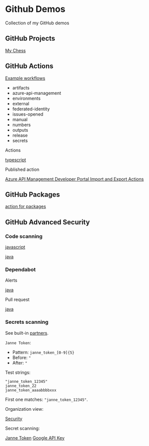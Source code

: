# Github Demos

Collection of my GitHub demos

## GitHub Projects

[My Chess](https://github.com/users/JanneMattila/projects/5/views/1)

## GitHub Actions

[Example workflows](https://github.com/JanneMattila/github-actions-demos/tree/main/.github/workflows)

- artifacts
- azure-api-management
- environments
- external
- federated-identity
- issues-opened
- manual
- numbers
- outputs
- release
- secrets

Actions

[typescript](https://github.com/JanneMattila/typescript-action-demo)

Published action

[Azure API Management Developer Portal Import and Export Actions](https://github.com/JanneMattila/azure-api-management-developer-portal-action)

## GitHub Packages

[action for packages](https://github.com/JanneMattila/github-actions-for-packages)

## GitHub Advanced Security

### Code scanning

[javascript](https://github.com/JanneMattila/code-scanning-javascript-demo/security/code-scanning)

[java](https://github.com/jannemattilaorgdemo/advanced-security-java-webgoat/security/code-scanning)

### Dependabot

Alerts

[java](https://github.com/jannemattilaorgdemo/advanced-security-java-webgoat/security/dependabot)

Pull request

[java](https://github.com/jannemattilaorgdemo/advanced-security-java-webgoat/pulls)

### Secrets scanning

See built-in [partners](https://docs.github.com/en/code-security/secret-scanning/secret-scanning-partners).

`Janne Token`: 

- Pattern: `janne_token_[0-9]{5}`
- Before: `"`
- After: `"`

Test strings:

```
"janne_token_12345"
janne_token_22
janne_token_aaaabbbbxxx
```

First one matches: `"janne_token_12345"`.

Organization view:

[Security](https://github.com/orgs/jannemattilaorgdemo/security)

Secret scanning:

[Janne Token](https://github.com/jannemattilaorgdemo/openhack-devops-nov-2021/security/secret-scanning/2)
[Google API Key](https://github.com/jannemattilaorgdemo/openhack-devops-nov-2021/security/secret-scanning/1)

